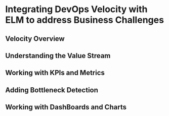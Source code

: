 # Integrating DevOps Velocity with ELM to address Business Challenges

## Velocity Overview

## Understanding the Value Stream

## Working with KPIs and Metrics

## Adding Bottleneck Detection

## Working with DashBoards and Charts